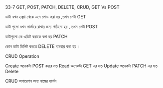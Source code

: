 33-7 GET, POST, PATCH, DELETE, CRUD, GET Vs POST

ডাটা যখন api থেকে এনে লোড করা হয় ,তখন সেটা GET 

ডাটা গুলো যখন সার্ভারে রাখার জন্য পাঠানো হয় , তখন সেটা POST 

ডাটাগুলো কে এডিট করাকে বলা হয় PATCH 

কোন ডাটা ডিলিট করতে DELETE ব্যবহার করা হয় । 

CRUD Operation

Create অনেকটা POST  করার মত 
Read অনেকটা GET এর মত 
Update অনেকটা PATCH এর মত 
Delete 

CRUD অপারেশন অন্য নামের ভার্শন 